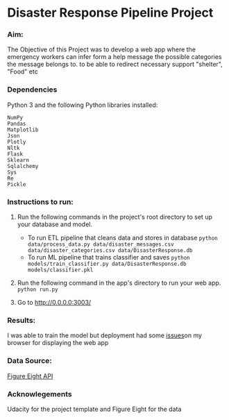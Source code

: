 # Disaster Response Pipeline Project


### Aim:
The Objective of this Project was to develop a web app where the emergency workers can infer form a help message the possible categories the message belongs to.
to be able to redirect necessary support "shelter", "Food" etc

### Dependencies
Python 3 and the following Python libraries installed:

    NumPy
    Pandas
    Matplotlib
    Json
    Plotly
    Nltk
    Flask
    Sklearn
    Sqlalchemy
    Sys
    Re
    Pickle
    
### Instructions to run:
1. Run the following commands in the project's root directory to set up your database and model.

    - To run ETL pipeline that cleans data and stores in database
        `python data/process_data.py data/disaster_messages.csv data/disaster_categories.csv data/DisasterResponse.db`
    - To run ML pipeline that trains classifier and saves
        `python models/train_classifier.py data/DisasterResponse.db models/classifier.pkl`

2. Run the following command in the app's directory to run your web app.
    `python run.py`

3. Go to http://0.0.0.0:3003/

### Results:
I was able to train the model but deployment had some [issues](https://knowledge.udacity.com/questions/362302)on my browser for displaying the web app


### Data Source:

[Figure Eight API](https://www.programmableweb.com/api/figure-eight-rest-api-v1)

### Acknowlegements

Udacity for the project template and Figure Eight for the data

